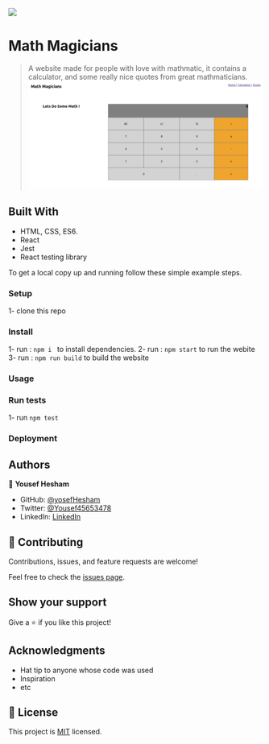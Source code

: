 ![](https://img.shields.io/badge/Microverse-blueviolet)

# Math Magicians

> A website made for people with love with mathmatic, it contains a calculator, and some really nice quotes from great mathmaticians.
![](./calc.png)


## Built With

- HTML, CSS, ES6.
- React
- Jest
- React testing library


To get a local copy up and running follow these simple example steps.

### Setup 
1- clone this repo

### Install
1- run : `npm i ` to install dependencies.
2- run : `npm start` to run the webite
3- run : `npm run build` to build the website


### Usage

### Run tests
 1- run `npm test`

### Deployment

## Authors

👤 **Yousef Hesham**

- GitHub: [@yosefHesham](https://github.com/yosefHesham)
- Twitter: [@Yousef45653478](https://twitter.com/Yousef45653478)
- LinkedIn: [LinkedIn](https://www.linkedin.com/in/yousef-hesham-b132ba179/)

## 🤝 Contributing

Contributions, issues, and feature requests are welcome!

Feel free to check the [issues page](../../issues/).

## Show your support

Give a ⭐️ if you like this project!

## Acknowledgments

- Hat tip to anyone whose code was used
- Inspiration
- etc

## 📝 License

This project is [MIT](./MIT.md) licensed.
